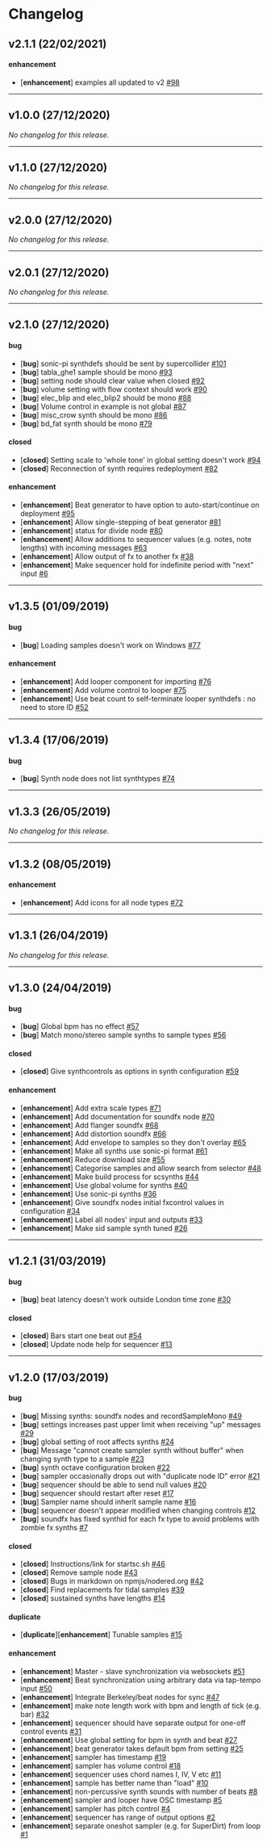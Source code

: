 # Changelog

## v2.1.1 (22/02/2021)

#### enhancement

- [**enhancement**] examples all updated to v2 [#98](https://github.com/stevenaeola/node-red-contrib-music/issues/98)

---

## v1.0.0 (27/12/2020)
*No changelog for this release.*

---

## v1.1.0 (27/12/2020)
*No changelog for this release.*

---

## v2.0.0 (27/12/2020)
*No changelog for this release.*

---

## v2.0.1 (27/12/2020)
*No changelog for this release.*

---

## v2.1.0 (27/12/2020)

#### bug

- [**bug**] sonic-pi synthdefs should be sent by supercollider [#101](https://github.com/stevenaeola/node-red-contrib-music/issues/101)
- [**bug**] tabla_ghe1 sample should be mono [#93](https://github.com/stevenaeola/node-red-contrib-music/issues/93)
- [**bug**] setting node should clear value when closed [#92](https://github.com/stevenaeola/node-red-contrib-music/issues/92)
- [**bug**] volume setting with flow context should work [#90](https://github.com/stevenaeola/node-red-contrib-music/issues/90)
- [**bug**] elec_blip and elec_blip2 should be mono [#88](https://github.com/stevenaeola/node-red-contrib-music/issues/88)
- [**bug**] Volume control in example is not global [#87](https://github.com/stevenaeola/node-red-contrib-music/issues/87)
- [**bug**] misc_crow synth should be mono [#86](https://github.com/stevenaeola/node-red-contrib-music/issues/86)
- [**bug**] bd_fat synth should be mono [#79](https://github.com/stevenaeola/node-red-contrib-music/issues/79)

#### closed

- [**closed**] Setting scale to 'whole tone' in global setting doesn't work [#94](https://github.com/stevenaeola/node-red-contrib-music/issues/94)
- [**closed**] Reconnection of synth requires redeployment [#82](https://github.com/stevenaeola/node-red-contrib-music/issues/82)

#### enhancement

- [**enhancement**] Beat generator to have option to auto-start/continue on deployment [#95](https://github.com/stevenaeola/node-red-contrib-music/issues/95)
- [**enhancement**] Allow single-stepping of beat generator [#81](https://github.com/stevenaeola/node-red-contrib-music/issues/81)
- [**enhancement**] status for divide node [#80](https://github.com/stevenaeola/node-red-contrib-music/issues/80)
- [**enhancement**] Allow additions to sequencer values (e.g. notes, note lengths) with incoming messages [#63](https://github.com/stevenaeola/node-red-contrib-music/issues/63)
- [**enhancement**] Allow output of fx to another fx [#38](https://github.com/stevenaeola/node-red-contrib-music/issues/38)
- [**enhancement**] Make sequencer hold for indefinite period with "next" input [#6](https://github.com/stevenaeola/node-red-contrib-music/issues/6)

---

## v1.3.5 (01/09/2019)

#### bug

- [**bug**] Loading samples doesn't work on Windows [#77](https://github.com/stevenaeola/node-red-contrib-music/issues/77)

#### enhancement

- [**enhancement**] Add looper component for importing [#76](https://github.com/stevenaeola/node-red-contrib-music/issues/76)
- [**enhancement**] Add volume control to looper [#75](https://github.com/stevenaeola/node-red-contrib-music/issues/75)
- [**enhancement**] Use beat count to self-terminate looper synthdefs : no need to store ID [#52](https://github.com/stevenaeola/node-red-contrib-music/issues/52)

---

## v1.3.4 (17/06/2019)

#### bug

- [**bug**] Synth node does not list synthtypes [#74](https://github.com/stevenaeola/node-red-contrib-music/issues/74)

---

## v1.3.3 (26/05/2019)
*No changelog for this release.*

---

## v1.3.2 (08/05/2019)

#### enhancement

- [**enhancement**] Add icons for all node types [#72](https://github.com/stevenaeola/node-red-contrib-music/issues/72)

---

## v1.3.1 (26/04/2019)
*No changelog for this release.*

---

## v1.3.0 (24/04/2019)

#### bug

- [**bug**] Global bpm has no effect [#57](https://github.com/stevenaeola/node-red-contrib-music/issues/57)
- [**bug**] Match mono/stereo sample synths to sample types [#56](https://github.com/stevenaeola/node-red-contrib-music/issues/56)

#### closed

- [**closed**] Give synthcontrols as options in synth configuration [#59](https://github.com/stevenaeola/node-red-contrib-music/issues/59)

#### enhancement

- [**enhancement**] Add extra scale types [#71](https://github.com/stevenaeola/node-red-contrib-music/issues/71)
- [**enhancement**] Add documentation for soundfx node [#70](https://github.com/stevenaeola/node-red-contrib-music/issues/70)
- [**enhancement**] Add flanger soundfx [#68](https://github.com/stevenaeola/node-red-contrib-music/issues/68)
- [**enhancement**] Add distortion soundfx [#66](https://github.com/stevenaeola/node-red-contrib-music/issues/66)
- [**enhancement**] Add envelope to samples so they don't overlay [#65](https://github.com/stevenaeola/node-red-contrib-music/issues/65)
- [**enhancement**] Make all synths use sonic-pi format [#61](https://github.com/stevenaeola/node-red-contrib-music/issues/61)
- [**enhancement**] Reduce download size [#55](https://github.com/stevenaeola/node-red-contrib-music/issues/55)
- [**enhancement**] Categorise samples and allow search from selector [#48](https://github.com/stevenaeola/node-red-contrib-music/issues/48)
- [**enhancement**] Make build process for scsynths [#44](https://github.com/stevenaeola/node-red-contrib-music/issues/44)
- [**enhancement**] Use global volume for synths [#40](https://github.com/stevenaeola/node-red-contrib-music/issues/40)
- [**enhancement**] Use sonic-pi synths [#36](https://github.com/stevenaeola/node-red-contrib-music/issues/36)
- [**enhancement**] Give soundfx nodes initial fxcontrol values in configuration [#34](https://github.com/stevenaeola/node-red-contrib-music/issues/34)
- [**enhancement**] Label all nodes' input and outputs [#33](https://github.com/stevenaeola/node-red-contrib-music/issues/33)
- [**enhancement**] Make sid sample synth tuned [#26](https://github.com/stevenaeola/node-red-contrib-music/issues/26)

---

## v1.2.1 (31/03/2019)

#### bug

- [**bug**] beat latency doesn't work outside London time zone [#30](https://github.com/stevenaeola/node-red-contrib-music/issues/30)

#### closed

- [**closed**] Bars start one beat out [#54](https://github.com/stevenaeola/node-red-contrib-music/issues/54)
- [**closed**] Update node help for sequencer [#13](https://github.com/stevenaeola/node-red-contrib-music/issues/13)

---

## v1.2.0 (17/03/2019)

#### bug

- [**bug**] Missing synths: soundfx nodes and recordSampleMono [#49](https://github.com/stevenaeola/node-red-contrib-music/issues/49)
- [**bug**] settings increases past upper limit when receiving "up" messages [#29](https://github.com/stevenaeola/node-red-contrib-music/issues/29)
- [**bug**] global setting of root affects synths [#24](https://github.com/stevenaeola/node-red-contrib-music/issues/24)
- [**bug**] Message "cannot create sampler synth without buffer" when changing synth type to a sample [#23](https://github.com/stevenaeola/node-red-contrib-music/issues/23)
- [**bug**] synth octave configuration broken [#22](https://github.com/stevenaeola/node-red-contrib-music/issues/22)
- [**bug**] sampler occasionally drops out with "duplicate node ID" error [#21](https://github.com/stevenaeola/node-red-contrib-music/issues/21)
- [**bug**] sequencer should be able to send null values [#20](https://github.com/stevenaeola/node-red-contrib-music/issues/20)
- [**bug**] sequencer should restart after reset [#17](https://github.com/stevenaeola/node-red-contrib-music/issues/17)
- [**bug**] Sampler name should inherit sample name [#16](https://github.com/stevenaeola/node-red-contrib-music/issues/16)
- [**bug**] sequencer doesn't appear modified when changing controls [#12](https://github.com/stevenaeola/node-red-contrib-music/issues/12)
- [**bug**] soundfx has fixed synthid for each fx type to avoid problems with zombie fx synths [#7](https://github.com/stevenaeola/node-red-contrib-music/issues/7)

#### closed

- [**closed**] Instructions/link for startsc.sh [#46](https://github.com/stevenaeola/node-red-contrib-music/issues/46)
- [**closed**] Remove sample node [#43](https://github.com/stevenaeola/node-red-contrib-music/issues/43)
- [**closed**] Bugs in markdown on npmjs/nodered.org [#42](https://github.com/stevenaeola/node-red-contrib-music/issues/42)
- [**closed**] Find replacements for tidal samples [#39](https://github.com/stevenaeola/node-red-contrib-music/issues/39)
- [**closed**] sustained synths have lengths [#14](https://github.com/stevenaeola/node-red-contrib-music/issues/14)

#### duplicate

- [**duplicate**][**enhancement**] Tunable samples [#15](https://github.com/stevenaeola/node-red-contrib-music/issues/15)

#### enhancement

- [**enhancement**] Master - slave synchronization via websockets [#51](https://github.com/stevenaeola/node-red-contrib-music/issues/51)
- [**enhancement**] Beat synchronization using arbitrary data via tap-tempo input [#50](https://github.com/stevenaeola/node-red-contrib-music/issues/50)
- [**enhancement**] Integrate Berkeley/beat nodes for sync [#47](https://github.com/stevenaeola/node-red-contrib-music/issues/47)
- [**enhancement**] make note length work with bpm and length of tick (e.g. bar) [#32](https://github.com/stevenaeola/node-red-contrib-music/issues/32)
- [**enhancement**] sequencer should have separate output for one-off control events [#31](https://github.com/stevenaeola/node-red-contrib-music/issues/31)
- [**enhancement**] Use global setting for bpm in synth and beat [#27](https://github.com/stevenaeola/node-red-contrib-music/issues/27)
- [**enhancement**] beat generator takes default bpm from setting [#25](https://github.com/stevenaeola/node-red-contrib-music/issues/25)
- [**enhancement**] sampler has timestamp [#19](https://github.com/stevenaeola/node-red-contrib-music/issues/19)
- [**enhancement**] sampler has volume control [#18](https://github.com/stevenaeola/node-red-contrib-music/issues/18)
- [**enhancement**] sequencer uses chord names I, IV, V etc [#11](https://github.com/stevenaeola/node-red-contrib-music/issues/11)
- [**enhancement**] sample has better name than "load" [#10](https://github.com/stevenaeola/node-red-contrib-music/issues/10)
- [**enhancement**] non-percussive synth sounds with number of beats [#8](https://github.com/stevenaeola/node-red-contrib-music/issues/8)
- [**enhancement**] sampler and looper have OSC timestamp [#5](https://github.com/stevenaeola/node-red-contrib-music/issues/5)
- [**enhancement**] sampler has pitch control [#4](https://github.com/stevenaeola/node-red-contrib-music/issues/4)
- [**enhancement**] sequencer has range of output options [#2](https://github.com/stevenaeola/node-red-contrib-music/issues/2)
- [**enhancement**] separate oneshot sampler (e.g. for SuperDirt) from loop [#1](https://github.com/stevenaeola/node-red-contrib-music/issues/1)
